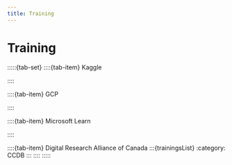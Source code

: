```yaml
---
title: Training
---
```

# Training

:::::{tab-set}
::::{tab-item} Kaggle
<!-- :::{trainingsList}
:category: training
:tag: Kaggle
::: -->
::::

::::{tab-item} GCP
<!-- :::{trainingsList}
:category: training
:tag: GCP
::: -->
::::

::::{tab-item} Microsoft Learn
<!-- :::{trainingsList}
:category: training
:tag: MSLearn
::: -->
::::

<!-- ::::{tab-item} AWS
:::: -->

<!-- ::::{tab-item} Coursera
:::: -->

::::{tab-item} Digital Research Alliance of Canada
:::{trainingsList}
:category: CCDB
:::
::::
:::::